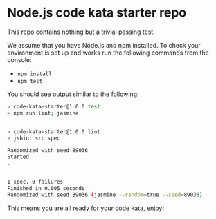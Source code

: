 # Node.js code kata starter repo

This repo contains nothing but a trivial passing test.

We assume that you have Node.js and npm installed.
To check your environment is set up and works run the following commands from the console:

* `npm install`
* `npm test`

You should see output similar to the following:

```bash
> code-kata-starter@1.0.0 test
> npm run lint; jasmine


> code-kata-starter@1.0.0 lint
> jshint src spec

Randomized with seed 89036
Started
.


1 spec, 0 failures
Finished in 0.005 seconds
Randomized with seed 89036 (jasmine --random=true --seed=89036)
```

This means you are all ready for your code kata, enjoy!
